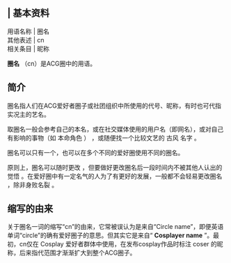 |  **基本资料**  
---  
用语名称  |  圈名   
其他表述  |  cn   
相关条目  |  昵称   
  
**圈名** （cn）是ACG圈中的用语。

##  简介

圈名指人们在ACG爱好者圈子或社团组织中所使用的代号、昵称，有时也可代指实况主的艺名。

取圈名一般会参考自己的本名，或在社交媒体使用的用户名（即网名），或对自己有影响的事物（如  本命角色  ）  ，或随便找一个比较文艺的  古风  名字  。

圈名可以只有一个，也可以在多个不同的爱好圈使用不同的圈名。

原则上，圈名可以随时更改  ，但要做好更改圈名后一段时间内不被其他人认出的觉悟  。在爱好圈中有一定名气的人为了有更好的发展，一般都不会轻易更改圈名
，除非身败名裂  。

##  缩写的由来

关于圈名一词的缩写“cn”的由来，它常被误认为是来自“Circle name”，即便英语单词“circle”的确有爱好圈子的意思。但其实它是来自“
**Cosplayer name** ”。最初，cn仅在  Cosplay  爱好者群体中使用，在发布cosplay作品时标注  coser
的昵称，后来指代范围才渐渐扩大到整个ACG圈子。